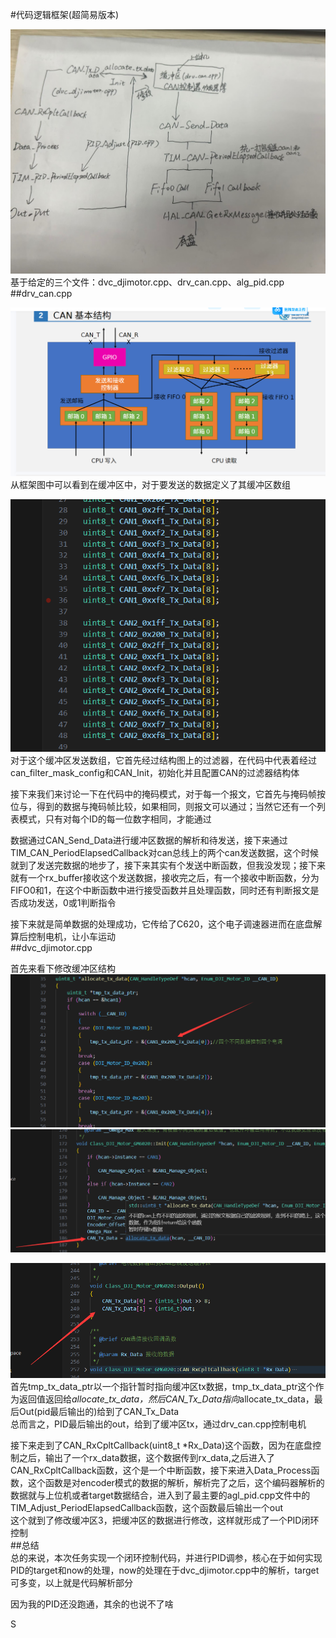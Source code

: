 #代码逻辑框架(超简易版本)  

![逻辑框架图](./images/代码infantry逻辑图.jpg)
基于给定的三个文件：dvc_djimotor.cpp、drv_can.cpp、alg_pid.cpp
##drv_can.cpp  

![can基本结构图](./images/can基本结构图.png)
从框架图中可以看到在缓冲区中，对于要发送的数据定义了其缓冲区数组   

![缓冲区图](./images/缓冲区图.png)
对于这个缓冲区发送数组，它首先经过结构图上的过滤器，在代码中代表着经过can_filter_mask_config和CAN_Init，初始化并且配置CAN的过滤器结构体 

接下来我们来讨论一下在代码中的掩码模式，对于每一个报文，它首先与掩码帧按位与，得到的数据与掩码帧比较，如果相同，则报文可以通过；当然它还有一个列表模式，只有对每个ID的每一位数字相同，才能通过  

数据通过CAN_Send_Data进行缓冲区数据的解析和待发送，接下来通过TIM_CAN_PeriodElapsedCallback对can总线上的两个can发送数据，这个时候就到了发送完数据的地步了，接下来其实有个发送中断函数，但我没发现；接下来就有一个rx_buffer接收这个发送数据，接收完之后，有一个接收中断函数，分为FIFO0和1，在这个中断函数中进行接受函数并且处理函数，同时还有判断报文是否成功发送，0或1判断指令  

接下来就是简单数据的处理成功，它传给了C620，这个电子调速器进而在底盘解算后控制电机，让小车运动  
##dvc_djimotor.cpp  

首先来看下修改缓冲区结构  
![修改缓冲区1](./images/修改缓冲区1.png)  
![修改缓冲区2](./images/修改缓冲区2.png)  

![修改缓冲区3](./images/修改缓冲区3.png)  
首先tmp_tx_data_ptr以一个指针暂时指向缓冲区tx数据，tmp_tx_data_ptr这个作为返回值返回给*allocate_tx_data，然后CAN_Tx_Data指向*allocate_tx_data，最后Out(pid最后输出的)给到了CAN_Tx_Data  
总而言之，PID最后输出的out，给到了缓冲区tx，通过drv_can.cpp控制电机   

接下来走到了CAN_RxCpltCallback(uint8_t *Rx_Data)这个函数，因为在底盘控制之后，输出了一个rx_data数据，这个数据传到rx_data,之后进入了CAN_RxCpltCallback函数，这个是一个中断函数，接下来进入Data_Process函数，这个函数是对encoder模式的数据的解析，解析完了之后，这个编码器解析的数据就与上位机或者target数据结合，进入到了最主要的agl_pid.cpp文件中的TIM_Adjust_PeriodElapsedCallback函数，这个函数最后输出一个out  
这个就到了修改缓冲区3，把缓冲区的数据进行修改，这样就形成了一个PID闭环控制  
##总结  
总的来说，本次任务实现一个闭环控制代码，并进行PID调参，核心在于如何实现PID的target和now的处理，now的处理在于dvc_djimotor.cpp中的解析，target可多变，以上就是代码解析部分  

因为我的PID还没跑通，其余的也说不了啥


S